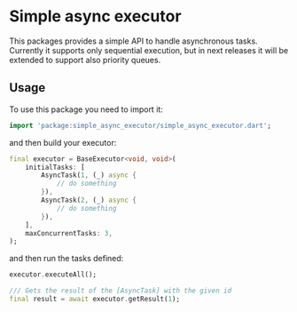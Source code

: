 # Simple async executor

This packages provides a simple API to handle asynchronous tasks.
Currently it supports only sequential execution, but in next releases it will be extended to support also priority queues.

## Usage

To use this package you need to import it:

```dart
import 'package:simple_async_executor/simple_async_executor.dart';
```

and then build your executor:

```dart
final executor = BaseExecutor<void, void>(
    initialTasks: [
        AsyncTask(1, (_) async {
            // do something
        }),
        AsyncTask(2, (_) async {
            // do something
        }),
    ],
    maxConcurrentTasks: 3,
);
```

and then run the tasks defined:

```dart
executor.executeAll();

/// Gets the result of the [AsyncTask] with the given id
final result = await executor.getResult(1);
```
